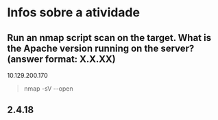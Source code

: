 # Infos sobre a atividade

## Run an nmap script scan on the target. What is the Apache version running on the server? (answer format: X.X.XX)

10.129.200.170

> nmap -sV --open <ip address>

## 2.4.18

